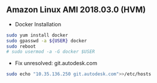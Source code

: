 
## Amazon Linux AMI 2018.03.0 (HVM)
- Docker Installation
```bash
sudo yum install docker
sudo gpasswd -a ${USER} docker
sudo reboot
# sudo usermod -a -G docker $USER
```
- Fix unresolved: git.autodesk.com 
```bash
sudo echo "10.35.136.250 git.autodesk.com">>/etc/hosts
```
<!--stackedit_data:
eyJoaXN0b3J5IjpbMTIzMzgwMDAxMF19
-->